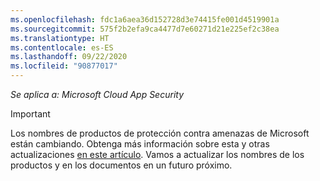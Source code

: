 ```yaml
---
ms.openlocfilehash: fdc1a6aea36d152728d3e74415fe001d4519901a
ms.sourcegitcommit: 575f2b2efa9ca4477d7e60271d21e225ef2c38ea
ms.translationtype: HT
ms.contentlocale: es-ES
ms.lasthandoff: 09/22/2020
ms.locfileid: "90877017"
---
```

*Se aplica a: Microsoft Cloud App Security*

> [!IMPORTANT]
>
> Los nombres de productos de protección contra amenazas de Microsoft están cambiando. Obtenga más información sobre esta y otras actualizaciones [en este artículo](https://www.microsoft.com/security/blog/?p=91813). Vamos a actualizar los nombres de los productos y en los documentos en un futuro próximo.